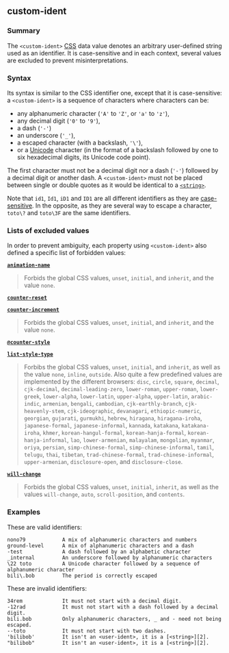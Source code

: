 ## custom-ident

### Summary

The `<custom-ident>` [CSS][0] data value denotes an arbitrary user-defined string used as an identifier. It is case-sensitive and in each context, several values are excluded to prevent misinterpretations.

### Syntax

Its syntax is similar to the CSS identifier one, except that it is case-sensitive: a `<custom-ident>` is a sequence of characters where characters can be:

* any alphanumeric character (`'A'` to `'Z'`, or `'a'` to `'z'`),
* any decimal digit (`'0'` to `'9'`),
* a dash (`'-'`)
* an underscore (`'_'`),
* a escaped character (with a backslash, `'\'`),
* or a [Unicode][1] character (in the format of a backslash followed by one to six hexadecimal digits, its Unicode code point).

The first character must not be a decimal digit nor a dash (`'-'`) followed by a decimal digit or another dash. A `<custom-ident>` must not be placed between single or double quotes as it would be identical to a [`<string>`][2].

Note that `id1`, `Id1`, `iD1` and `ID1` are all different identifiers as they are [case-sensitive][3]. In the opposite, as they are several way to escape a character, `toto\?` and `toto\3F` are the same identifiers.

### Lists of excluded values

In order to prevent ambiguity, each property using `<custom-ident>` also defined a specific list of forbidden values:

**[`animation-name`][4]**

> Forbids the global CSS values, `unset`, `initial`, and `inherit`, and the value `none`.

**[`counter-reset`][5]**

**[`counter-increment`][6]**

> Forbids the global CSS values, `unset`, `initial`, and `inherit`, and the value `none`.

**[`@counter-style`][7]**

**[`list-style-type`][8]**

> Forbibs the global CSS values, `unset`, `initial`, and `inherit`, as well as the value `none`, `inline`, `outside`. Also quite a few predefined values are implemented by the different browsers: `disc`, `circle`, `square`, `decimal`, `cjk-decimal`, `decimal-leading-zero`, `lower-roman`, `upper-roman`, `lower-greek`, `lower-alpha`, `lower-latin`, `upper-alpha`, `upper-latin`, `arabic-indic`, `armenian`, `bengali`, `cambodian`, `cjk-earthly-branch`, `cjk-heavenly-stem`, `cjk-ideographic`, `devanagari`, `ethiopic-numeric`, `georgian`, `gujarati`, `gurmukhi`, `hebrew`, `hiragana`, `hiragana-iroha`, `japanese-formal`, `japanese-informal`, `kannada`, `katakana`, `katakana-iroha`, `khmer`, `korean-hangul-formal`, `korean-hanja-formal`, `korean-hanja-informal`, `lao`, `lower-armenian`, `malayalam`, `mongolian`, `myanmar`, `oriya`, `persian`, `simp-chinese-formal`, `simp-chinese-informal`, `tamil`, `telugu`, `thai`, `tibetan`, `trad-chinese-formal`, `trad-chinese-informal`, `upper-armenian`, `disclosure-open`, and `disclosure-close`.

**[`will-change`][9]**

> Forbids the global CSS values, `unset`, `initial`, `inherit`, as well as the values `will-change`, `auto`, `scroll-position`, and `contents`.

### Examples

These are valid identifiers:

    nono79            A mix of alphanumeric characters and numbers
    ground-level      A mix of alphanumeric characters and a dash
    -test             A dash followed by an alphabetic character
    _internal         An underscore followed by alphanumeric characters
    \22 toto          A Unicode character followed by a sequence of alphanumeric character
    bili\.bob         The period is correctly escaped
    

These are invalid identifiers:

    34rem             It must not start with a decimal digit.
    -12rad            It must not start with a dash followed by a decimal digit.
    bili.bob          Only alphanumeric characters, _ and - need not being escaped.
    --toto            It must not start with two dashes.
    'bilibob'         It isn't an <user-ident>, it is a [<string>][2].
    "bilibob"         It isn't an <user-ident>, it is a [<string>][2].
    



[0]: https://developer.mozilla.org/en/CSS "CSS"
[1]: http://en.wikipedia.org/wiki/Unicode "http://en.wikipedia.org/wiki/Unicode"
[2]: https://developer.mozilla.org/en/docs/Web/CSS/string "The documentation about this has not yet been written; please consider contributing!"
[3]: http://en.wikipedia.org/wiki/Case_sensitivity "http://en.wikipedia.org/wiki/Case_sensitivity"
[4]: https://developer.mozilla.org/en/docs/Web/CSS/animation-name "The animation-name CSS property specifies a list of animations that should be applied to the selected element. Each name indicates a @keyframes at-rule that defines the property values for the animation sequence."
[5]: https://developer.mozilla.org/en/docs/Web/CSS/counter-reset "The counter-reset CSS property is used to reset CSS Counters to a given value."
[6]: https://developer.mozilla.org/en/docs/Web/CSS/counter-increment "The counter-increment CSS property is used to increase the value of CSS Counters by a given value. The counter's value can be reset using the counter-reset CSS property."
[7]: https://developer.mozilla.org/en/docs/Web/CSS/@counter-style "The @counter-style CSS at-rule defines a specific counter style that are not part of the predefined set of styles. A @counter-style rule defines how to convert a counter value into a string representation."
[8]: https://developer.mozilla.org/en/docs/Web/CSS/list-style-type "The list-style-type CSS property specifies appearance of a list item element. As it is the only one which defaults to display:list-item, this is usually a <li> element, but can be any element with this display value."
[9]: https://developer.mozilla.org/en/docs/Web/CSS/will-change "The will-change CSS property provides a way for authors to hint browsers about the kind of changes to be expected on an element, so that the browser can setup appropriate optimizations ahead of time before the element is actually changed."